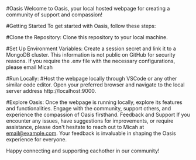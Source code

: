 #Oasis
Welcome to Oasis, your local hosted webpage for creating a community of support and compassion!

#Getting Started
To get started with Oasis, follow these steps:

#Clone the Repository: Clone this repository to your local machine.

#Set Up Environment Variables:
Create a session secret and link it to a MongoDB cluster. This information is not public on GitHub for security reasons. If you require the .env file with the necessary configurations, please email Micah

#Run Locally:
#Host the webpage locally through VSCode or any other similar code editor.
Open your preferred browser and navigate to the local server address http://localhost:9000.

#Explore Oasis:
Once the webpage is running locally, explore its features and functionalities.
Engage with the community, support others, and experience the compassion of Oasis firsthand.
Feedback and Support
If you encounter any issues, have suggestions for improvements, or require assistance, please don't hesitate to reach out to Micah at email@example.com. Your feedback is invaluable in shaping the Oasis experience for everyone.

Happy connecting and supporting eachother in our community!
